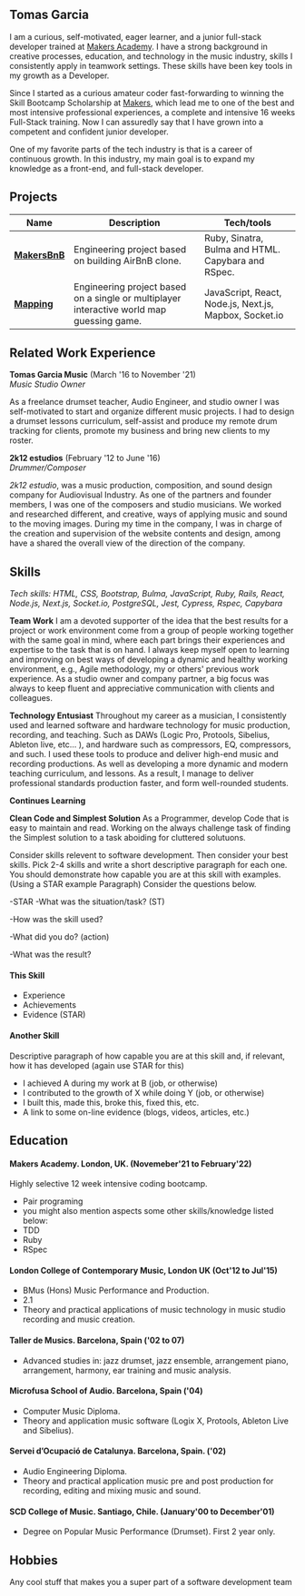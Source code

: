 ## Tomas Garcia
I am a curious, self-motivated, eager learner, and a junior full-stack developer trained at [Makers Academy](https://makers.tech/). I have a strong background in creative processes, education, and technology in the music industry, skills I consistently apply in teamwork settings. These skills have been key tools in my growth as a Developer.

Since I started as a curious amateur coder fast-forwarding to winning the Skill Bootcamp Scholarship at [Makers](https://makers.tech/), which lead me to one of the best and most intensive professional experiences, a complete and intensive 16 weeks Full-Stack training. Now I can assuredly say that I have grown into a competent and confident junior developer.

One of my favorite parts of the tech industry is that is a career of continuous growth. In this industry, my main goal is to expand my knowledge as a front-end, and full-stack developer.

## Projects

| Name                             | Description                                                      | Tech/tools              |
| ---------------------------------|----------------------------------------------------------------- | ----------------------- |
| [**MakersBnB**](https://github.com/TomasGarciaDev/makersbnb)| Engineering project based on building AirBnB clone. | Ruby, Sinatra, Bulma and HTML. Capybara and RSpec.              |
| [**Mapping**](https://github.com/TomasGarciaDev/world-map-game) | Engineering project based on a single or multiplayer interactive world map guessing game. | JavaScript, React, Node.js, Next.js, Mapbox, Socket.io |
  

## Related Work Experience

**Tomas Garcia Music** (March '16 to November '21)  
_Music Studio Owner_

As a freelance drumset teacher, Audio Engineer, and studio owner I was self-motivated to start and organize different music projects. I had to design a drumset lessons curriculum, self-assist and produce my remote drum tracking for clients, promote my business and bring new clients to my roster.

**2k12 estudios** (February '12 to June '16)  
_Drummer/Composer_

 *2k12 estudio*, was a music production, composition, and sound design company for Audiovisual Industry. As one of the partners and founder members, I was one of the composers and studio musicians. We worked and researched different, and creative, ways of applying music and sound to the moving images. During my time in the company, I was in charge of the creation and supervision of the website contents and design, among have a shared the overall view of the direction of the company.

## Skills

_Tech skills: HTML, CSS, Bootstrap, Bulma, JavaScript, Ruby, Rails, React, Node.js, Next.js, Socket.io, PostgreSQL, Jest, Cypress, Rspec, Capybara_

**Team Work**
I am a devoted supporter of the idea that the best results for a project or work environment come from a group of people working together with the same goal in mind, where each part brings their experiences and expertise to the task that is on hand. I always keep myself open to learning and improving on best ways of developing a dynamic and healthy working environment, e.g., Agile methodology, my or others' previous work experience. As a studio owner and company partner, a big focus was always to keep fluent and appreciative communication with clients and colleagues.

**Technology Entusiast**
Throughout my career as a musician, I consistently used and learned software and hardware technology for music production, recording, and teaching. Such as DAWs (Logic Pro, Protools, Sibelius, Ableton live, etc... ), and hardware such as compressors, EQ, compressors, and such. I used these tools to produce and deliver high-end music and recording productions. As well as developing a more dynamic and modern teaching curriculum, and lessons. As a result, I manage to deliver professional standards production faster, and form well-rounded students.

**Continues Learning**


**Clean Code and Simplest Solution**
As a Programmer, develop Code that is easy to maintain and read. Working on the always challenge task of finding the Simplest solution to a task aboiding for cluttered solutuons.

Consider skills relevent to software development. Then consider your best skills. Pick 2-4 skills and write a short descriptive paragraph for each one. You should demonstrate how capable you are at this skill with examples.
(Using a STAR example Paragraph) Consider the questions below.

-STAR
-What was the situation/task? (ST)

-How was the skill used?

-What did you do? (action)

-What was the result?


#### This Skill

- Experience
- Achievements
- Evidence (STAR)

#### Another Skill

Descriptive paragraph of how capable you are at this skill and, if relevant, how it has developed (again use STAR for this)

- I achieved A during my work at B (job, or otherwise)
- I contributed to the growth of X while doing Y (job, or otherwise)
- I built this, made this, broke this, fixed this, etc.
- A link to some on-line evidence (blogs, videos, articles, etc.)

## Education

#### Makers Academy. London, UK. (Novemeber'21 to February'22)

Highly selective 12 week intensive coding bootcamp.

- Pair programing
- you might also mention aspects some other skills/knowledge listed below: 
- TDD
- Ruby
- RSpec

#### London College of Contemporary Music, London UK (Oct'12 to Jul'15)

- BMus (Hons) Music Performance and Production.
- 2.1
- Theory and practical applications of music technology in music studio recording and music creation.

#### Taller de Musics. Barcelona, Spain ('02 to 07)

- Advanced studies in: jazz drumset, jazz ensemble, arrangement piano, arrangement, harmony, ear training and music analysis.

#### Microfusa School of Audio. Barcelona, Spain ('04)

- Computer Music Diploma.
- Theory and application music software (Logix X, Protools, Ableton Live and Sibelius).

#### Servei d’Ocupació de Catalunya. Barcelona, Spain. ('02)

- Audio Engineering Diploma.
- Theory and practical application music pre and post production for recording, editing and mixing music and sound.

#### SCD College of Music. Santiago, Chile. (January'00 to December'01)

- Degree on Popular Music Performance (Drumset). First 2 year only.

## Hobbies

Any cool stuff that makes you a super part of a software development team
